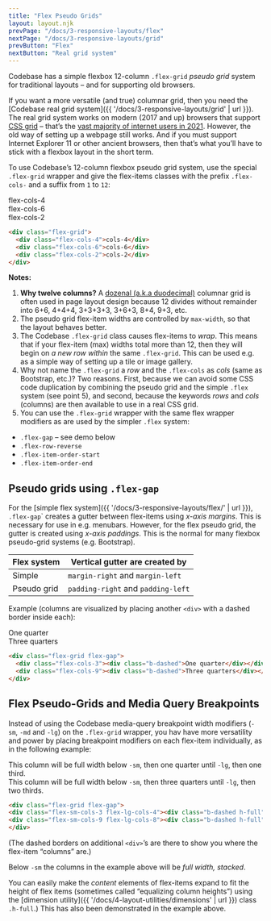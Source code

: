 ```yaml
---
title: "Flex Pseudo Grids"
layout: layout.njk
prevPage: "/docs/3-responsive-layouts/flex"
nextPage: "/docs/3-responsive-layouts/grid"
prevButton: "Flex"
nextButton: "Real grid system"
---
```


<p class="t-lg t-thin">Codebase has a simple flexbox 12-column <code>.flex-grid</code> <em>pseudo grid</em> system for traditional layouts – and for supporting old browsers.</p>

If you want a more versatile (and true) columnar grid, then you need the [Codebase real grid system]({{ '/docs/3-responsive-layouts/grid' | url }}). The real grid system works on modern (2017 and up) browsers that support [CSS grid](https://caniuse.com/css-grid) – that’s the [vast majority of internet users in 2021](https://www.stetic.com/market-share/browser/). However, the old way of setting up a webpage still works. And if you must support Internet Explorer 11 or other ancient browsers, then that’s what you’ll have to stick with a flexbox layout in the short term.

To use Codebase’s 12-column flexbox pseudo grid system, use the special `.flex-grid` wrapper and give the flex-items classes with the prefix `.flex-cols-` and a suffix from `1` to `12`:

<div class="flex-grid mt-3 mb-6">
  <div class="flex-cols-4 b-thin bg-color-background-alt">flex-cols-4</div>
  <div class="flex-cols-6 b-thin bg-color-background-alt">flex-cols-6</div>
  <div class="flex-cols-2 b-thin bg-color-background-alt">flex-cols-2</div>
</div>

```html
<div class="flex-grid">
  <div class="flex-cols-4">cols-4</div>
  <div class="flex-cols-6">cols-6</div>
  <div class="flex-cols-2">cols-2</div>
</div>
```

**Notes:**

1. **Why twelve columns?** A [dozenal (a.k.a duodecimal)](https://www.science.org.au/curious/video/dozenal-system) columnar grid is often used in page layout design because 12 divides without remainder into 6+6, 4+4+4, 3+3+3+3, 3+6+3, 8+4, 9+3, etc.
2. The pseudo grid flex-item widths are controlled by `max-width`, so that the layout behaves better. 
3. The Codebase `.flex-grid` class causes flex-items to _wrap_. This means that if your flex-item (max) widths total more than 12, then they will begin on _a new row within_ the same `.flex-grid`. This can be used e.g. as a simple way of setting up a tile or image gallery.
4. Why not name the `.flex-grid` a _row_ and the `.flex-cols` as _cols_ (same as Bootstrap, etc.)? Two reasons. First, because we can avoid some CSS code duplication by combining the pseudo grid and the simple `.flex` system (see point 5), and second, because the keywords _rows_ and _cols_ (columns) are then available to use in a real CSS grid.
5. You can use the `.flex-grid` wrapper with the same flex wrapper modifiers as are used by the simpler `.flex` system:

  * `.flex-gap` – see demo below
  * `.flex-row-reverse`
  * `.flex-item-order-start`
  * `.flex-item-order-end`

## Pseudo grids using `.flex-gap`

For the [simple flex system]({{ '/docs/3-responsive-layouts/flex/' | url }}), `.flex-gap`</code>` creates a gutter between flex-items using _x-axis margins_. This is necessary for use in e.g. menubars. However, for the flex pseudo grid, the gutter is created using _x-axis paddings_. This is the normal for many flexbox pseudo-grid systems (e.g. Bootstrap).

<table class="table">
<thead>
<tr>
<th>Flex system</th>
<th>Vertical gutter are created by</th>
</tr>
</thead>
<tbody>
<tr>
<td>Simple</td>
<td><code>margin-right</code> and <code>margin-left</code></td>
</tr>
<tr>
<td>Pseudo grid</td>
<td><code>padding-right</code> and <code>padding-left</code></td>
</tr>
</tbody>
</table>

Example (columns are visualized by  placing another `<div>` with a dashed border inside each):

<div class="flex-grid flex-gap">
  <div class="flex-cols-3"><div class="b-dashed">One quarter</div></div>
  <div class="flex-cols-9"><div class="b-dashed">Three quarters</div></div>
</div>

```html
<div class="flex-grid flex-gap">
  <div class="flex-cols-3"><div class="b-dashed">One quarter</div></div>
  <div class="flex-cols-9"><div class="b-dashed">Three quarters</div></div>
</div>
```

## Flex Pseudo-Grids and Media Query Breakpoints

Instead of using the Codebase media-query breakpoint width modifiers (`-sm`, `-md` and `-lg`) on the `.flex-grid`  wrapper, you hav have more versatility and power by placing breakpoint modifiers on each flex-item individually, as in the following example:

<div class="container-grid-full-bleed my-3">
<div class="container-grid container-grid-lg">
<div class="flex-grid flex-gap">
<div class="flex-sm-cols-3 flex-lg-cols-4"><div class="b-dashed h-full">This column will be full width below <code>-sm</code>, then one quarter until <code>-lg</code>, then one third.</div></div>
<div class="flex-sm-cols-9 flex-lg-cols-8"><div class="b-dashed h-full">This column will be full width below <code>-sm</code>, then three quarters until <code>-lg</code>, then two thirds.</div></div>
</div>
</div>
</div>

```html
<div class="flex-grid flex-gap">
<div class="flex-sm-cols-3 flex-lg-cols-4"><div class="b-dashed h-full">This column will be full width below <code>-sm</code>, then one quarter until <code>-lg</code> then one third.</div></div>
<div class="flex-sm-cols-9 flex-lg-cols-8"><div class="b-dashed h-full">This column will be full width below <code>-sm</code>, then three quarters until <code>-lg</code> then two thirds.</div></div>
</div>
```

(The dashed borders on additional `<div>`’s are there to show you where the flex-item “columns” are.)

Below `-sm` the columns in the example above will be _full width, stacked_.

You can easily make the _content_ elements of flex-items expand to fit the height of flex items (sometimes called “equalizing column heights”) using the [dimension utility]({{ '/docs/4-layout-utilities/dimensions' | url }}) class `.h-full`.) This has also been demonstrated in the example above.